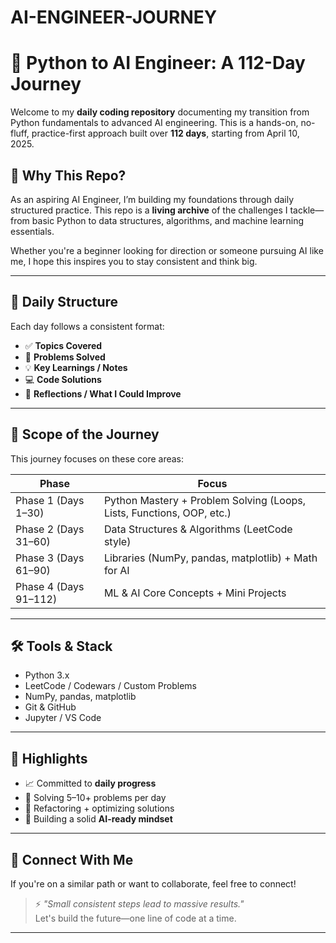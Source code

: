 # AI-ENGINEER-JOURNEY


# 🚀 Python to AI Engineer: A 112-Day Journey

Welcome to my **daily coding repository** documenting my transition from Python fundamentals to advanced AI engineering. This is a hands-on, no-fluff, practice-first approach built over **112 days**, starting from April 10, 2025.

## 🧠 Why This Repo?

As an aspiring AI Engineer, I’m building my foundations through daily structured practice. This repo is a **living archive** of the challenges I tackle—from basic Python to data structures, algorithms, and machine learning essentials.

Whether you're a beginner looking for direction or someone pursuing AI like me, I hope this inspires you to stay consistent and think big.

---

## 📅 Daily Structure

Each day follows a consistent format:
- ✅ **Topics Covered**  
- 🧩 **Problems Solved**  
- 💡 **Key Learnings / Notes**  
- 💻 **Code Solutions**  
- 🔖 **Reflections / What I Could Improve**


---

## 🔭 Scope of the Journey

This journey focuses on these core areas:

| Phase            | Focus                                   |
|------------------|------------------------------------------|
| Phase 1 (Days 1–30) | Python Mastery + Problem Solving (Loops, Lists, Functions, OOP, etc.) |
| Phase 2 (Days 31–60) | Data Structures & Algorithms (LeetCode style) |
| Phase 3 (Days 61–90) | Libraries (NumPy, pandas, matplotlib) + Math for AI |
| Phase 4 (Days 91–112) | ML & AI Core Concepts + Mini Projects |

---

## 🛠️ Tools & Stack

- Python 3.x
- LeetCode / Codewars / Custom Problems
- NumPy, pandas, matplotlib
- Git & GitHub
- Jupyter / VS Code

---

## 🌟 Highlights

- 📈 Committed to **daily progress**  
- 🧩 Solving 5–10+ problems per day  
- 🔄 Refactoring + optimizing solutions  
- 📌 Building a solid **AI-ready mindset**

---

## 👋 Connect With Me

If you're on a similar path or want to collaborate, feel free to connect!

> ⚡ *"Small consistent steps lead to massive results."*  
> Let's build the future—one line of code at a time.

---

